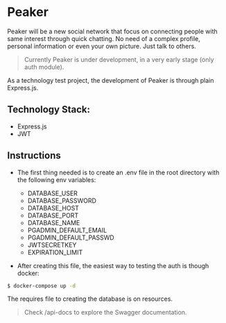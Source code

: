 # Peaker 

Peaker will be a new social network that focus on connecting people with same interest through quick chatting. 
No need of a complex profile, personal information or even your own picture. Just talk to others.

> Currently Peaker is under development, in a very early stage (only auth module). 

As a technology test project, the development of Peaker is through plain Express.js.

## Technology Stack:

- Express.js
- JWT

## Instructions

- The first thing needed is to create an .env file in the root directory with the following env variables:

    - DATABASE_USER
    - DATABASE_PASSWORD
    - DATABASE_HOST
    - DATABASE_PORT
    - DATABASE_NAME
    - PGADMIN_DEFAULT_EMAIL
    - PGADMIN_DEFAULT_PASSWD
    - JWTSECRETKEY
    - EXPIRATION_LIMIT

- After creating this file, the easiest way to testing the auth is though docker:

```bash
$ docker-compose up -d
```

The requires file to creating the database is on resources.

> Check /api-docs to explore the Swagger documentation.
